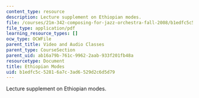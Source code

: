 ```yaml
---
content_type: resource
description: Lecture supplement on Ethiopian modes.
file: /courses/21m-342-composing-for-jazz-orchestra-fall-2008/b1edfc5c52816a7c3ad6529d2c6d5d79_ethio_modes.pdf
file_type: application/pdf
learning_resource_types: []
ocw_type: OCWFile
parent_title: Video and Audio Classes
parent_type: CourseSection
parent_uid: ab16a79b-761c-9962-2aab-933f201fb48a
resourcetype: Document
title: Ethiopian Modes
uid: b1edfc5c-5281-6a7c-3ad6-529d2c6d5d79
---
```

Lecture supplement on Ethiopian modes.

